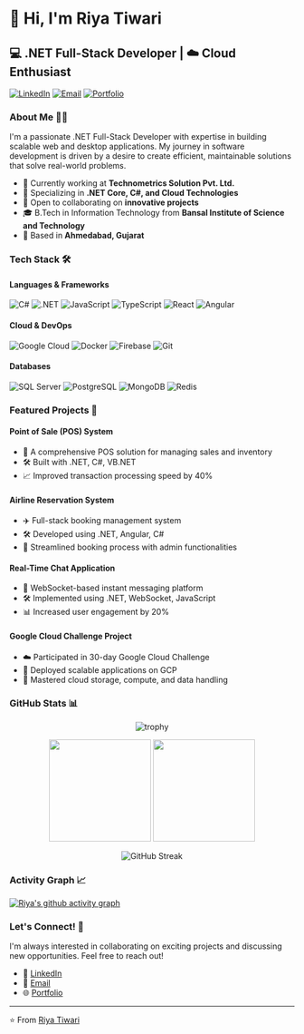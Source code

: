 # 👋 Hi, I'm Riya Tiwari

## 💻 .NET Full-Stack Developer | ☁️ Cloud Enthusiast

[![LinkedIn](https://img.shields.io/badge/LinkedIn-0077B5?style=for-the-badge&logo=linkedin&logoColor=white)](https://linkedin.com/in/riya-tiwari-69bbb51b5)
[![Email](https://img.shields.io/badge/Email-D14836?style=for-the-badge&logo=gmail&logoColor=white)](mailto:riyatiwari7805@gmail.com)
[![Portfolio](https://img.shields.io/badge/Portfolio-000000?style=for-the-badge&logo=About.me&logoColor=white)](https://your-portfolio-url.com)

### About Me 👨‍💻

I'm a passionate .NET Full-Stack Developer with expertise in building scalable web and desktop applications. My journey in software development is driven by a desire to create efficient, maintainable solutions that solve real-world problems.

- 🔭 Currently working at **Technometrics Solution Pvt. Ltd.**
- 🌱 Specializing in **.NET Core, C#, and Cloud Technologies**
- 👯 Open to collaborating on **innovative projects**
- 🎓 B.Tech in Information Technology from **Bansal Institute of Science and Technology**
- 📍 Based in **Ahmedabad, Gujarat**

### Tech Stack 🛠️

#### Languages & Frameworks
![C#](https://img.shields.io/badge/C%23-239120?style=flat&logo=c-sharp&logoColor=white)
![.NET](https://img.shields.io/badge/.NET-512BD4?style=flat&logo=dotnet&logoColor=white)
![JavaScript](https://img.shields.io/badge/JavaScript-F7DF1E?style=flat&logo=javascript&logoColor=black)
![TypeScript](https://img.shields.io/badge/TypeScript-007ACC?style=flat&logo=typescript&logoColor=white)
![React](https://img.shields.io/badge/React-20232A?style=flat&logo=react&logoColor=61DAFB)
![Angular](https://img.shields.io/badge/Angular-DD0031?style=flat&logo=angular&logoColor=white)

#### Cloud & DevOps
![Google Cloud](https://img.shields.io/badge/Google_Cloud-4285F4?style=flat&logo=google-cloud&logoColor=white)
![Docker](https://img.shields.io/badge/Docker-2496ED?style=flat&logo=docker&logoColor=white)
![Firebase](https://img.shields.io/badge/Firebase-FFCA28?style=flat&logo=firebase&logoColor=black)
![Git](https://img.shields.io/badge/Git-F05032?style=flat&logo=git&logoColor=white)

#### Databases
![SQL Server](https://img.shields.io/badge/SQL_Server-CC2927?style=flat&logo=microsoft-sql-server&logoColor=white)
![PostgreSQL](https://img.shields.io/badge/PostgreSQL-316192?style=flat&logo=postgresql&logoColor=white)
![MongoDB](https://img.shields.io/badge/MongoDB-4EA94B?style=flat&logo=mongodb&logoColor=white)
![Redis](https://img.shields.io/badge/Redis-DC382D?style=flat&logo=redis&logoColor=white)

### Featured Projects 🚀

#### Point of Sale (POS) System
- 💼 A comprehensive POS solution for managing sales and inventory
- 🛠️ Built with .NET, C#, VB.NET
- 📈 Improved transaction processing speed by 40%

#### Airline Reservation System
- ✈️ Full-stack booking management system
- 🛠️ Developed using .NET, Angular, C#
- 🔄 Streamlined booking process with admin functionalities

#### Real-Time Chat Application
- 💬 WebSocket-based instant messaging platform
- 🛠️ Implemented using .NET, WebSocket, JavaScript
- 📊 Increased user engagement by 20%

#### Google Cloud Challenge Project
- ☁️ Participated in 30-day Google Cloud Challenge
- 🚀 Deployed scalable applications on GCP
- 🎯 Mastered cloud storage, compute, and data handling

### GitHub Stats 📊

<p align="center">
  <img src="https://github-profile-trophy.vercel.app/?username=riyatiwari7805&theme=dracula&row=1&column=6" alt="trophy">
</p>

<div align="center">
  <img height="180em" src="https://github-readme-stats-eight-theta.vercel.app/api?username=riyatiwari7805&show_icons=true&theme=algolia&include_all_commits=true&count_private=true"/>
  <img height="180em" src="https://github-readme-stats-eight-theta.vercel.app/api/top-langs/?username=riyatiwari7805&layout=compact&langs_count=8&theme=algolia"/>
</div>

<p align="center">
  <img src="https://github-readme-streak-stats.herokuapp.com/?user=riyatiwari7805&theme=algolia" alt="GitHub Streak">
</p>

### Activity Graph 📈
[![Riya's github activity graph](https://github-readme-activity-graph.vercel.app/graph?username=riyatiwari7805&theme=react-dark)](https://github.com/riyatiwari7805/github-readme-activity-graph)

### Let's Connect! 🤝

I'm always interested in collaborating on exciting projects and discussing new opportunities. Feel free to reach out!

- 💼 [LinkedIn](https://linkedin.com/in/riya-tiwari-69bbb51b5)
- 📧 [Email](mailto:riyatiwari7805@gmail.com)
- 🌐 [Portfolio](https://your-portfolio-url.com)

---
⭐️ From [Riya Tiwari](https://github.com/riyatiwari7805) 
